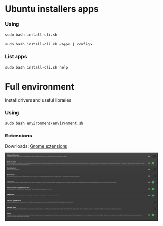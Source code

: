 # Ubuntu installers apps

### Using

`sudo bash install-cli.sh`

`sudo bash install-cli.sh <apps | config>`

### List apps 

`sudo bash install-cli.sh help`

# Full environment

Install drivers and useful libraries

### Using

`sudo bash environment/environment.sh`

### Extensions

Downloads: [Gnome extensions](https://extensions.gnome.org/)

![Extensions](https://raw.githubusercontent.com/dmcardoso/dev-environment/master/ubuntu/assets/extensoes.png "Extensions")